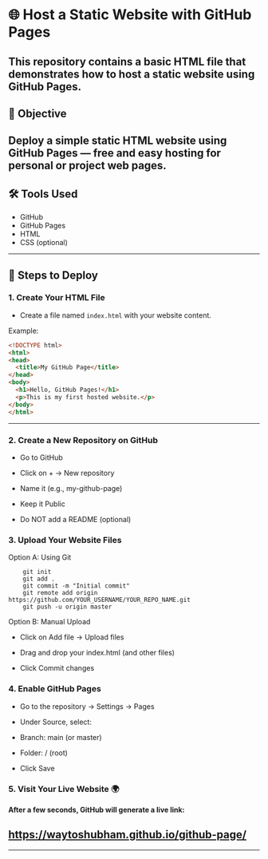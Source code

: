 # 🌐 Host a Static Website with GitHub Pages

This repository contains a basic HTML file that demonstrates how to host a static website using **GitHub Pages**.
---
## 🧾 Objective
Deploy a simple static HTML website using GitHub Pages — free and easy hosting for personal or project web pages.
---
## 🛠 Tools Used
- GitHub
- GitHub Pages
- HTML
- CSS (optional)
---

## 🚀 Steps to Deploy 

### 1. Create Your HTML File

- Create a file named `index.html` with your website content.

Example:

```html
<!DOCTYPE html>
<html>
<head>
  <title>My GitHub Page</title>
</head>
<body>
  <h1>Hello, GitHub Pages!</h1>
  <p>This is my first hosted website.</p>
</body>
</html>

```
---

### 2. Create a New Repository on GitHub

- Go to GitHub

- Click on + → New repository

- Name it (e.g., my-github-page)

- Keep it Public

- Do NOT add a README (optional)

### 3. Upload Your Website Files
Option A: Using Git
```
    git init
    git add .
    git commit -m "Initial commit"
    git remote add origin https://github.com/YOUR_USERNAME/YOUR_REPO_NAME.git
    git push -u origin master
```

Option B: Manual Upload

  -  Click on Add file → Upload files

  -  Drag and drop your index.html (and other files)

  -  Click Commit changes


### 4. Enable GitHub Pages

   - Go to the repository → Settings → Pages

   - Under Source, select:

   - Branch: main (or master)

   - Folder: / (root)

   - Click Save

### 5. Visit Your Live Website 🌍

**After a few seconds, GitHub will generate a live link:**

## https://waytoshubham.github.io/github-page/

---

